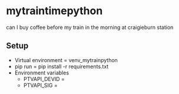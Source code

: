 # mytraintimepython
can I buy coffee before my train in the morning at craigieburn station

## Setup
- Virtual environment = venv_mytrainpython
- pip run = pip install -r requirements.txt
- Environment variables
    - PTVAPI_DEVID = <developer id>
    - PTVAPI_SIG = <signature of the api call>
